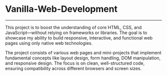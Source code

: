 # Vanilla-Web-Development
---
This project is to boost the understanding of core HTML, CSS, and JavaScript—without relying on frameworks or libraries. The goal is to showcase my ability to build responsive, interactive, and functional web pages using only native web technologies.

The project consists of various web pages and mini-projects that implement fundamental concepts like layout design, form handling, DOM manipulation, and responsive design. The focus is on clean, well-structured code, ensuring compatibility across different browsers and screen sizes.

